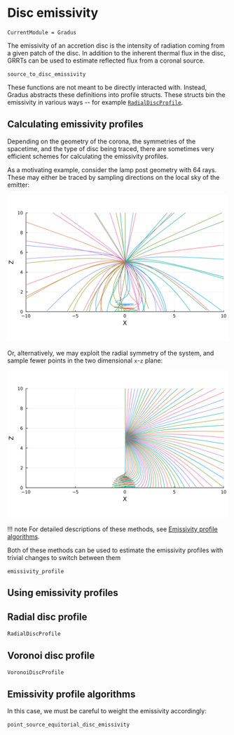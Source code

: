 # Disc emissivity

```@meta
CurrentModule = Gradus
```

The emissivity of an accretion disc is the intensity of radiation coming from a given patch of the disc. In addition to the inherent thermal flux in the disc, GRRTs can be used to estimate reflected flux from a coronal source.

```@docs
source_to_disc_emissivity
```

These functions are not meant to be directly interacted with. Instead, Gradus abstracts these definitions into profile structs. These structs bin the emissivity in various ways -- for example [`RadialDiscProfile`](@ref).

## Calculating emissivity profiles

Depending on the geometry of the corona, the symmetries of the spacetime, and the type of disc being traced, there are sometimes very efficient schemes for calculating the emissivity profiles.

As a motivating example, consider the lamp post geometry with 64 rays. These may either be traced by sampling directions on the local sky of the emitter:

![](./figs/coronal-paths-sphere.svg)

Or, alternatively, we may exploit the radial symmetry of the system, and sample fewer points in the two dimensional ``x``-``z`` plane:

![](./figs/coronal-paths-circle.svg)


!!! note
    For detailed descriptions of these methods, see [Emissivity profile algorithms](@ref).

Both of these methods can be used to estimate the emissivity profiles with trivial changes to switch between them

```@docs
emissivity_profile
```

## Using emissivity profiles

## Radial disc profile

```@docs
RadialDiscProfile
```

## Voronoi disc profile

```@docs
VoronoiDiscProfile
```

## Emissivity profile algorithms

In this case, we must be careful to weight the emissivity accordingly:

```@docs
point_source_equitorial_disc_emissivity
```

